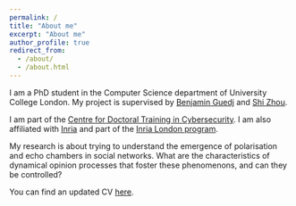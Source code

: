 ```yaml
---
permalink: /
title: "About me"
excerpt: "About me"
author_profile: true
redirect_from: 
  - /about/
  - /about.html
---
```


I am a PhD student in the Computer Science department of University College London. My project is supervised by [Benjamin Guedj](https://bguedj.github.io/) and [Shi Zhou](https://wp.cs.ucl.ac.uk/shizhou/).

I am part of the [Centre for Doctoral Training in Cybersecurity](https://www.ucl.ac.uk/computer-science/study/postgraduate-research/centre-doctoral-training-cybersecurity). I am also affiliated with [Inria](https://www.inria.fr/en) and part of the [Inria London program](https://www.inria.fr/en/inria-london-programme-bringing-france-and-uk-closer-together-through-research).
		
My research is about trying to understand the emergence of polarisation and echo chambers in social networks. What are the characteristics of dynamical opinion processes that foster these phenomenons, and can they be controlled?

You can find an updated CV [here](../cv/mycv.pdf).